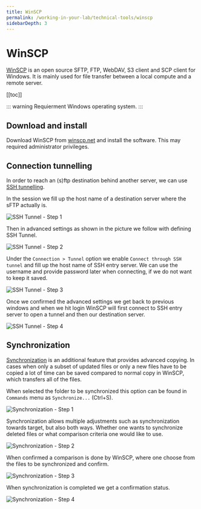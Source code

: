 ```yaml
---
title: WinSCP
permalink: /working-in-your-lab/technical-tools/winscp
sidebarDepth: 3
---
```


# WinSCP

[WinSCP](https://winscp.net/) is an open source SFTP, FTP, WebDAV, S3 client and SCP client for Windows. It is mainly used for file transfer between a local compute and a remote server.

[[toc]]

::: warning Requierment
Windows operating system.
:::

## Download and install

Download WinSCP from [winscp.net](https://winscp.net/eng/download.php) and install the software. This may required administrator privileges.

## Connection tunnelling

In order to reach an (s)ftp destination behind another server, we can use [SSH tunnelling](https://winscp.net/eng/docs/tunneling).

In the session we fill up the host name of a destination server where the sFTP actually is.

![SSH Tunnel - Step 1](./images/tunnel_1.png "SSH Tunnel - Step 1")

Then in advanced settings as shown in the picture we follow with defining SSH Tunnel.

![SSH Tunnel - Step 2](./images/tunnel_2.png "SSH Tunnel - Step 2")

Under the `Connection > Tunnel` option we enable `Connect through SSH tunnel` and fill up the host name of SSH entry server. We can use the username and provide password later when connecting, if we do not want to keep it saved.

![SSH Tunnel - Step 3](./images/tunnel_2.png "SSH Tunnel - Step 3")

Once we confirmed the advanced settings we get back to previous windows and when we hit login WinSCP will first connect to SSH entry server to open a tunnel and then our destination server.

![SSH Tunnel - Step 4](./images/tunnel_4.png "SSH Tunnel - Step 4")

## Synchronization

[Synchronization](https://winscp.net/eng/docs/task_synchronize) is an additional feature that provides advanced copying. In cases when only a subset of updated files or only a new files have to be copied a lot of time can be saved compared to normal copy in WinSCP, which transfers all of the files.

When selected the folder to be synchronized this option can be found in `Commands` menu as `Synchronize...` (Ctrl+S).

![Synchronization - Step 1](./images/sync_1.png "Synchronization - Step 1")

Synchronization allows multiple adjustments such as synchronization towards target, but also both ways. Whether one wants to synchronize deleted files or what comparison criteria one would like to use.

![Synchronization - Step 2](./images/sync_2.png "Synchronization - Step 2")

When confirmed a comparison is done by WinSCP, where one choose from the files to be synchronized and confirm.

![Synchronization - Step 3](./images/sync_3.png "Synchronization - Step 3")

When synchronization is completed we get a confirmation status.

![Synchronization - Step 4](./images/sync_4.png "Synchronization - Step 4")
